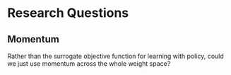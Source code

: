 # Research Questions

## Momentum

Rather than the surrogate objective function for learning with policy, could we just use momentum across the whole weight space?











 
